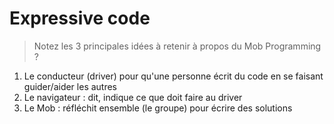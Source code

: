 # Expressive code

> Notez les 3 principales idées à retenir à propos du Mob Programming ?

1. Le conducteur (driver) pour qu'une personne écrit du code en se faisant guider/aider les autres
2. Le navigateur : dit, indique ce que doit faire au driver
3. Le Mob : réfléchit ensemble (le groupe) pour écrire des solutions
